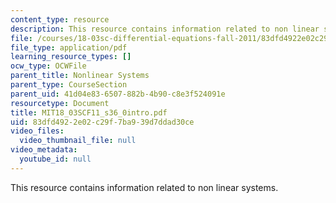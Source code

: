 ```yaml
---
content_type: resource
description: This resource contains information related to non linear systems.
file: /courses/18-03sc-differential-equations-fall-2011/83dfd4922e02c29f7ba939d7ddad30ce_MIT18_03SCF11_s36_0intro.pdf
file_type: application/pdf
learning_resource_types: []
ocw_type: OCWFile
parent_title: Nonlinear Systems
parent_type: CourseSection
parent_uid: 41d04e83-6507-882b-4b90-c8e3f524091e
resourcetype: Document
title: MIT18_03SCF11_s36_0intro.pdf
uid: 83dfd492-2e02-c29f-7ba9-39d7ddad30ce
video_files:
  video_thumbnail_file: null
video_metadata:
  youtube_id: null
---
```

This resource contains information related to non linear systems.


